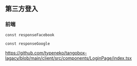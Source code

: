 ## 第三方登入
### 前端
```
const responseFacebook

const responseGoogle
```
https://github.com/typeneko/tangobox-lagacy/blob/main/client/src/components/LoginPage/index.tsx